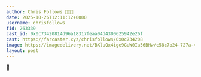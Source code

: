 ```yaml
---
author: Chris Follows 🎩💎✨
date: 2025-10-26T12:11:12+0000
username: chrisfollows
fid: 263339
cast_id: 0x0c73420814d96a18317feaa04d4300625942e26f
cast: https://farcaster.xyz/chrisfollows/0x0c734208
image: https://imagedelivery.net/BXluQx4ige9GuW0Ia56BHw/c58c7b24-727a-4149-265f-3f7db2557b00/original
layout: post
---
```

👀  

<img src='https://imagedelivery.net/BXluQx4ige9GuW0Ia56BHw/c58c7b24-727a-4149-265f-3f7db2557b00/original' alt='' referrerpolicy='no-referrer'/>